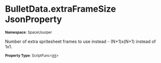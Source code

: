 # BulletData.extraFrameSize JsonProperty

<small>**Namespace**: SpaceUsurper</small>

Number of extra spritesheet frames to use instead - (N+1)x(N+1) instead of 1x1.

<small>**Property Type**: ScriptFunc&lt;[int](https://docs.microsoft.com/en-us/dotnet/api/system.int32?view=netframework-4.5)&gt;</small>


